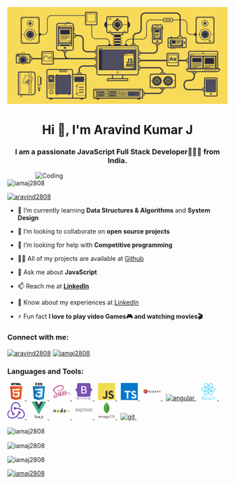 [![MasterHead](https://github.com/IamAJ2808/IamAJ2808/blob/master/images/JS%20Banner%20image.gif)](https://www.linkedin.com/in/iamaj2808)

<h1 align="center">Hi 👋, I'm Aravind Kumar J</h1>
<h3 align="center">I am a passionate JavaScript Full Stack Developer👨🏻‍💻 from India.</h3>
<img align="right" alt="Coding" width="440" src="https://cdn.dribbble.com/users/2514208/screenshots/9457622/media/30a1e1fa2d62e32d6b3e592518bfa6e5.gif"/>

<p align="left"> <img src="https://komarev.com/ghpvc/?username=iamaj2808&label=Profile%20views&color=0e75b6&style=flat" alt="iamaj2808" /> </p>

<p align="left"> <a href="https://twitter.com/aravind2808" target="blank"><img src="https://img.shields.io/twitter/follow/aravind2808?logo=twitter&style=for-the-badge" alt="aravind2808" /></a> </p>

- 🌱 I’m currently learning **Data Structures & Algorithms** and **System Design**

- 👯 I’m looking to collaborate on **open source projects**

- 🤝 I’m looking for help with **Competitive programming**

- 👨‍💻 All of my projects are available at [Github](https://github.com/IamAJ2808)

- 💬 Ask me about **JavaScript**

- 📫 Reach me at [**LinkedIn**](https://www.linkedin.com/in/iamaj2808)

- 📄 Know about my experiences at [LinkedIn](https://www.linkedin.com/in/iamaj2808)

- ⚡ Fun fact **I love to play video Games🎮 and watching movies🎬**

<h3 align="left">Connect with me:</h3>
<p align="left">
<a href="https://twitter.com/aravind2808" target="blank"><img align="center" src="https://raw.githubusercontent.com/rahuldkjain/github-profile-readme-generator/master/src/images/icons/Social/twitter.svg" alt="aravind2808" height="30" width="40" /></a>
<a href="https://linkedin.com/in/iamaj2808" target="blank"><img align="center" src="https://raw.githubusercontent.com/rahuldkjain/github-profile-readme-generator/master/src/images/icons/Social/linked-in-alt.svg" alt="iamaj2808" height="30" width="40" /></a>
</p>

<h3 align="left">Languages and Tools:</h3>
<p align="left"> 
<a href="https://www.w3.org/html/" target="_blank" rel="noreferrer"> <img src="https://raw.githubusercontent.com/devicons/devicon/master/icons/html5/html5-original-wordmark.svg" alt="html5" width="40" height="40"/> </a>&nbsp; 
<a href="https://www.w3schools.com/css/" target="_blank" rel="noreferrer"> <img src="https://raw.githubusercontent.com/devicons/devicon/master/icons/css3/css3-original-wordmark.svg" alt="css3" width="40" height="40"/> </a>&nbsp; 
<a href="https://sass-lang.com" target="_blank" rel="noreferrer"> <img src="https://raw.githubusercontent.com/devicons/devicon/master/icons/sass/sass-original.svg" alt="sass" width="40" height="40"/> </a>&nbsp; 
<a href="https://getbootstrap.com" target="_blank" rel="noreferrer"> <img src="https://raw.githubusercontent.com/devicons/devicon/master/icons/bootstrap/bootstrap-plain-wordmark.svg" alt="bootstrap" width="40" height="40"/> </a>&nbsp; 
<a href="https://developer.mozilla.org/en-US/docs/Web/JavaScript" target="_blank" rel="noreferrer"> <img src="https://raw.githubusercontent.com/devicons/devicon/master/icons/javascript/javascript-original.svg" alt="javascript" width="40" height="40"/> </a>&nbsp; 
<a href="https://www.typescriptlang.org/" target="_blank" rel="noreferrer"> <img src="https://raw.githubusercontent.com/devicons/devicon/master/icons/typescript/typescript-original.svg" alt="typescript" width="40" height="40"/> </a>&nbsp; 
<a href="https://angular.io" target="_blank" rel="noreferrer"> <img src="https://raw.githubusercontent.com/devicons/devicon/master/icons/angularjs/angularjs-original-wordmark.svg" alt="angularjs" width="40" height="40"/> </a>&nbsp; 
<a href="https://angular.io" target="_blank" rel="noreferrer"> <img src="https://angular.io/assets/images/logos/angular/angular.svg" alt="angular" width="40" height="40"/> </a>&nbsp; 
<a href="https://reactjs.org/" target="_blank" rel="noreferrer"> <img src="https://raw.githubusercontent.com/devicons/devicon/master/icons/react/react-original-wordmark.svg" alt="react" width="40" height="40"/> </a>&nbsp; 
<a href="https://redux.js.org" target="_blank" rel="noreferrer"> <img src="https://raw.githubusercontent.com/devicons/devicon/master/icons/redux/redux-original.svg" alt="redux" width="40" height="40"/> </a>&nbsp; 
<a href="https://vuejs.org/" target="_blank" rel="noreferrer"> <img src="https://raw.githubusercontent.com/devicons/devicon/master/icons/vuejs/vuejs-original-wordmark.svg" alt="vuejs" width="40" height="40"/> </a>&nbsp; 
<a href="https://nodejs.org" target="_blank" rel="noreferrer"> <img src="https://raw.githubusercontent.com/devicons/devicon/master/icons/nodejs/nodejs-original-wordmark.svg" alt="nodejs" width="40" height="40"/> </a>&nbsp; 
<a href="https://expressjs.com" target="_blank" rel="noreferrer"> <img src="https://raw.githubusercontent.com/devicons/devicon/master/icons/express/express-original-wordmark.svg" alt="express" width="40" height="40"/> </a>&nbsp; 
<a href="https://www.mongodb.com/" target="_blank" rel="noreferrer"> <img src="https://raw.githubusercontent.com/devicons/devicon/master/icons/mongodb/mongodb-original-wordmark.svg" alt="mongodb" width="40" height="40"/> </a>&nbsp; 
<a href="https://git-scm.com/" target="_blank" rel="noreferrer"> <img src="https://www.vectorlogo.zone/logos/git-scm/git-scm-icon.svg" alt="git" width="40" height="40"/> </a>&nbsp; 
<!-- <a href="https://www.mysql.com/" target="_blank" rel="noreferrer"> <img src="https://raw.githubusercontent.com/devicons/devicon/master/icons/mysql/mysql-original-wordmark.svg" alt="mysql" width="40" height="40"/> </a>&nbsp;  -->
 <!-- <a href="https://www.postgresql.org" target="_blank" rel="noreferrer"> <img src="https://raw.githubusercontent.com/devicons/devicon/master/icons/postgresql/postgresql-original-wordmark.svg" alt="postgresql" width="40" height="40"/> </a>&nbsp;  -->
</p>

<p><img align="center" src="https://github-readme-stats.vercel.app/api/top-langs?username=iamaj2808&show_icons=true&locale=en&layout=compact" alt="iamaj2808" /></p>

<p><img align="center" src="https://github-readme-stats.vercel.app/api?username=iamaj2808&show_icons=true&locale=en" alt="iamaj2808" /></p>

<p><img align="center" src="https://github-readme-streak-stats.herokuapp.com/?user=iamaj2808&" alt="iamaj2808" /></p>

<p align="left"> <a href="https://github.com/ryo-ma/github-profile-trophy"><img src="https://github-profile-trophy.vercel.app/?username=iamaj2808" alt="iamaj2808" /></a> </p>
